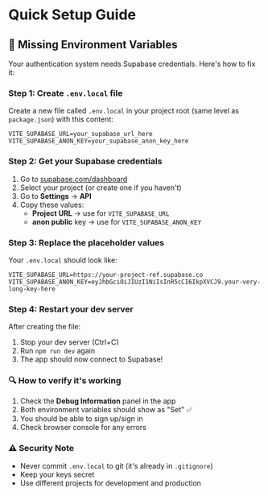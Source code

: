 # Quick Setup Guide

## 🚨 Missing Environment Variables

Your authentication system needs Supabase credentials. Here's how to fix it:

### Step 1: Create `.env.local` file

Create a new file called `.env.local` in your project root (same level as `package.json`) with this content:

```env
VITE_SUPABASE_URL=your_supabase_url_here
VITE_SUPABASE_ANON_KEY=your_supabase_anon_key_here
```

### Step 2: Get your Supabase credentials

1. Go to [supabase.com/dashboard](https://supabase.com/dashboard)
2. Select your project (or create one if you haven't)
3. Go to **Settings** → **API**
4. Copy these values:
   - **Project URL** → use for `VITE_SUPABASE_URL`
   - **anon public** key → use for `VITE_SUPABASE_ANON_KEY`

### Step 3: Replace the placeholder values

Your `.env.local` should look like:

```env
VITE_SUPABASE_URL=https://your-project-ref.supabase.co
VITE_SUPABASE_ANON_KEY=eyJhbGciOiJIUzI1NiIsInR5cCI6IkpXVCJ9.your-very-long-key-here
```

### Step 4: Restart your dev server

After creating the file:
1. Stop your dev server (Ctrl+C)
2. Run `npm run dev` again
3. The app should now connect to Supabase!

### 🔍 How to verify it's working

1. Check the **Debug Information** panel in the app
2. Both environment variables should show as "Set" ✅
3. You should be able to sign up/sign in
4. Check browser console for any errors

### ⚠️ Security Note

- Never commit `.env.local` to git (it's already in `.gitignore`)
- Keep your keys secret
- Use different projects for development and production 